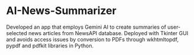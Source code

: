 # AI-News-Summarizer
Developed an app that employs Gemini AI to create summaries of user-selected news articles from NewsAPI database.  Deployed with Tkinter GUI and avoids access issues by conversion to PDFs through wkhtmltopdf, pypdf and pdfkit libraries in Python. 
